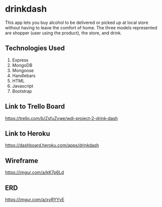 # drinkdash
This app lets you buy alcohol to be delivered or picked up at local store without having to leave the comfort of home. 
The three models represented are shopper (user using the product), the store, and drink.

## Technologies Used
1. Express
2. MongoDB
3. Mongoose
4. Handlebars
5. HTML
6. Javascript
7. Bootstrap

## Link to Trello Board
https://trello.com/b/ZsfuZvwe/wdi-project-2-drink-dash

## Link to Heroku
https://dashboard.heroku.com/apps/drinkdash
## Wireframe
https://imgur.com/a/kK7p6Ld
## ERD

https://imgur.com/a/xyRYYvE
